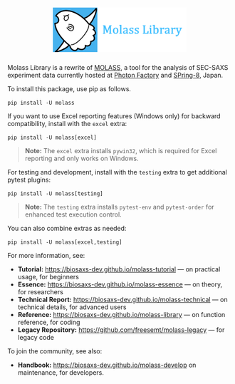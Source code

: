 <h1 align="center"><a href="https://biosaxs-dev.github.io/molass-library"><img src="docs/_static/molass-title.png" width="300"></a></h1>

Molass Library is a rewrite of [MOLASS](https://pfwww.kek.jp/saxs/MOLASSE.html), a tool for the analysis of SEC-SAXS experiment data currently hosted at [Photon Factory](https://www2.kek.jp/imss/pf/eng/) and [SPring-8](http://www.spring8.or.jp/en/), Japan.

To install this package, use pip as follows.

```
pip install -U molass
```

If you want to use Excel reporting features (Windows only) for backward compatibility, install with the `excel` extra:

```
pip install -U molass[excel]
```

> **Note:** The `excel` extra installs `pywin32`, which is required for Excel reporting and only works on Windows.

For testing and development, install with the `testing` extra to get additional pytest plugins:

```
pip install -U molass[testing]
```

> **Note:** The `testing` extra installs `pytest-env` and `pytest-order` for enhanced test execution control.

You can also combine extras as needed:

```
pip install -U molass[excel,testing]
```

For more information, see:

- **Tutorial:** https://biosaxs-dev.github.io/molass-tutorial — on practical usage, for beginners
- **Essence:** https://biosaxs-dev.github.io/molass-essence — on theory, for researchers
- **Technical Report:** https://biosaxs-dev.github.io/molass-technical — on technical details, for advanced users
- **Reference:** https://biosaxs-dev.github.io/molass-library — on function reference, for coding
- **Legacy Repository:** https://github.com/freesemt/molass-legacy — for legacy code

To join the community, see also:

- **Handbook:** https://biosaxs-dev.github.io/molass-develop on maintenance, for developers.

<br>